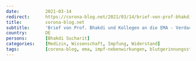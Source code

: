 ```yaml
---
date:          2021-03-14
redirect:      https://corona-blog.net/2021/03/14/brief-von-prof-bhakdi-und-kollegen-an-die-ema-verdacht-blutgerinnungsstoerungen-durch-covid-impfstoffe/
title:         corona-blog.net
subtitle:      'Brief von Prof. Bhakdi und Kollegen an die EMA - Verdacht Blutgerinnungsstörungen durch Covid Impfstoffe'
country:       DE
persons:       [Bhakdi Sucharit]
categories:    [Medizin, Wissenschaft, Impfung, Widerstand]
tags:          [corona-blog, ema, impf-nebenwirkungen, blutgerinnungsstörungen]
---
```

